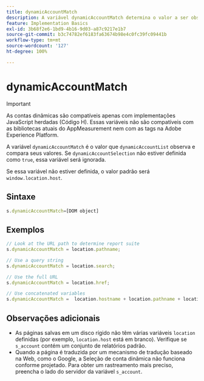```yaml
---
title: dynamicAccountMatch
description: A variável dynamicAccountMatch determina o valor a ser observado nas contas dinâmicas.
feature: Implementation Basics
exl-id: 3b68f2e6-1bd9-4b16-9d03-a87c9217e1b7
source-git-commit: b3c74782ef6183fa63674b98e4c0fc39fc09441b
workflow-type: tm+mt
source-wordcount: '127'
ht-degree: 100%

---
```


# dynamicAccountMatch

>[!IMPORTANT]
>
>As contas dinâmicas são compatíveis apenas com implementações JavaScript herdadas (Código H). Essas variáveis não são compatíveis com as bibliotecas atuais do AppMeasurement nem com as tags na Adobe Experience Platform.

A variável `dynamicAccountMatch` é o valor que `dynamicAccountList` observa e compara seus valores. Se `dynamicAccountSelection` não estiver definida como `true`, essa variável será ignorada.

Se essa variável não estiver definida, o valor padrão será `window.location.host`.

## Sintaxe

```js
s.dynamicAccountMatch=[DOM object]
```

## Exemplos

```js
// Look at the URL path to determine report suite
s.dynamicAccountMatch = location.pathname;

// Use a query string
s.dynamicAccountMatch = location.search;

// Use the full URL
s.dynamicAccountMatch = location.href;

// Use concatenated variables
s.dynamicAccountMatch =  location.hostname + location.pathname + location.search;
```

## Observações adicionais

* As páginas salvas em um disco rígido não têm várias variáveis `location` definidas (por exemplo, `location.host` está em branco). Verifique se `s_account` contém um conjunto de relatórios padrão.
* Quando a página é traduzida por um mecanismo de tradução baseado na Web, como o Google, a Seleção de conta dinâmica não funciona conforme projetado. Para obter um rastreamento mais preciso, preencha o lado do servidor da variável `s_account`.
